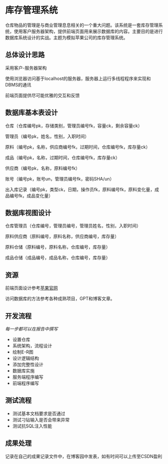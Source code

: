 # 库存管理系统
仓库物品的管理是与商业管理息息相关的一个重大问题。该系统是一套库存管理系统，使用客户服务器架构，提供前端页面用来展示数据库的内容。主要目的是进行数据库系统设计的实战。主题为模拟苹果公司的库存管理系统。

## 总体设计思路
采用客户-服务器架构

使用浏览器访问基于localhost的服务器，服务器上运行多线程程序来实现和DBMS的通讯

前端页面提供尽可能优雅的交互和反馈

## 数据库基本表设计
仓库（仓库编号pk，存储类别，管理员编号fk，容量ck，剩余容量ck）

管理员（编号pk，姓名，性别，入职时间）

原料（编号pk，名称，供应商编号fk，过期时间，仓库编号fk，库存量ck）

成品（编号pk，名称，过期时间，仓库编号fk，库存量ck）

供应商（编号pk，名称，原料编号fk）

账号（编号pk，账号un，管理员编号fk，密码SHA/un）

出入库记录（编号pk，类型ck，日期，操作员fk，原料编号fk，原料变化量，成品编号fk，成品变化量）

## 数据库视图设计
仓库管理员（仓库编号，管理员编号，管理员姓名，性别，入职时间）

原料供应商（原料编号，原料名称，供应商编号，库存量）

原料仓储（原料编号，原料名称，仓库编号，库存量）

成品仓储（成品编号，成品名称，仓库编号，库存量）


## 资源
前端页面设计参考<a href="https://apple.com.cn">苹果官网</a>

访问数据库的方法参考各种成熟项目，GPT和博客文章。

## 开发流程
*每一步都可以在报告中撰写*
* 设置仓库
* 系统架构，流程设计
* 绘制E-R图
* 设计逻辑结构
* 添加完整性设计
* 数据库实施
* 服务端程序编写
* 前端程序编写

## 测试流程
* 测试基本文档要求是否通过
* 测试刁钻输入是否会带来异常
* 测试抗SQL注入性能

## 成果处理
记录在自己的成果记录文件中，在博客园中发表，如有时间可以上传至CSDN盈利